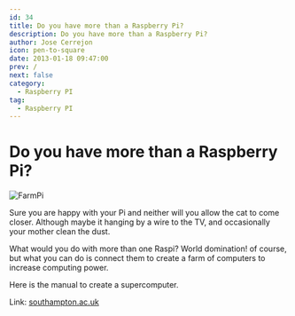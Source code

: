 ```yaml
---
id: 34
title: Do you have more than a Raspberry Pi?
description: Do you have more than a Raspberry Pi?
author: Jose Cerrejon
icon: pen-to-square
date: 2013-01-18 09:47:00
prev: /
next: false
category:
  - Raspberry PI
tag:
  - Raspberry PI
---
```


# Do you have more than a Raspberry Pi?

![FarmPi](/images/superpi.jpg)

Sure you are happy with your Pi and neither will you allow the cat to come closer. Although maybe it hanging by a wire to the TV, and occasionally your mother clean the dust.

What would you do with more than one Raspi? World domination! of course, but what you can do is connect them to create a farm of computers to increase computing power.

Here is the manual to create a supercomputer.

Link: [southampton.ac.uk](http://www.southampton.ac.uk/~sjc/raspberrypi/)